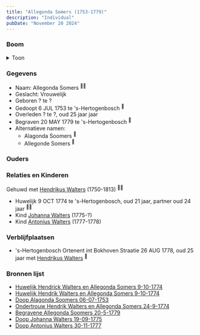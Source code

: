 ```yaml
---
title: "Allegonda Somers (1753-1779)"
description: "Individual"
pubDate: "November 20 2024"
---
```


### Boom
<details><summary>Toon</summary>

![test](https://www.plantuml.com/plantuml/svg/ZPFRRk8m48Rl_HIZSi5Lf0H30WXHe89sgzrjfHvMgzKAEV4qiUBOo3QgKCMxrq1AgLfLkVFX7yyt_umdrZ7ZrfKajXHgnGoh86LPcHkzLln2Ist06QQilqBbI24uGYPC9l6mnchbDb1XbQAnXoFhqA1scnMIarSpoQo55m80Csquclj2PAL2QqUZYWar7WCbMqBQSBjFPGavX9nDfSHSAyxWJbS-onam2p_2CEfsu1ZRMipcT4vzWfSdWP9lOJHCMRfPfjevYSCnn73zy1EYf4VX_4HaoxMKIwRuCZFQsbHx9A_kXF1h-jVBau6NRuymLwYu4UNQmXyctIaD7G2qvdJHMyo-eUWaS3U_tM64JJ1eTA3kHnJQDhX2utIEAjKsApnL3JKQFYFdGkK-OW0t5_SxxkwUR166ORSFBIdomcrGIltiwOwHrxfWIh5FnVHYQ61fDAYBINfDYZdVE_dMLUMq4b_u6DCcFj8GVjyyxb8dZTePm_JXSYVlxo7gyGc2sY1IT_3ze3OkgEtuk8yfgLqA_lcPvwZ-7o_8n8-8_r6l)
</details>

### Gegevens
- Naam: Allegonda Somers <sup><a href="../s00196/" style="text-decoration:none" title="Huwelijk Hendrick Walters en Allegonda Somers 9-10-1774">:link:</a><a href="../s00198/" style="text-decoration:none" title="Huwelijk Hendrik Walters en Allegonda Somers 9-10-1774">:link:</a></sup>
- Geslacht: Vrouwelijk
- Geboren ? te ? 
- Gedoopt 6 JUL 1753 te 's-Hertogenbosch <sup><a href="../s00249/" style="text-decoration:none" title="Doop Alagonda Soomers 06-07-1753">:link:</a></sup>
- Overleden ? te ?, oud 25 jaar jaar 
- Begraven 20 MAY 1779 te 's-Hertogenbosch <sup><a href="../s00199/" style="text-decoration:none" title="Begravene Allegonda Soomers 20-5-1779">:link:</a></sup>
- Alternatieve namen:
  - Alagonda Soomers <sup><a href="../s00249/" style="text-decoration:none" title="Doop Alagonda Soomers 06-07-1753">:link:</a></sup>
  - Allegonde Somers <sup><a href="../s00250/" style="text-decoration:none" title="Doop Johanna Walters 19-09-1775">:link:</a></sup>

### Ouders

### Relaties en Kinderen

Gehuwd met [Hendrikus Walters](../i00139/) (1750-1813) <sup><a href="../s00196/" style="text-decoration:none" title="Huwelijk Hendrick Walters en Allegonda Somers 9-10-1774">:link:</a><a href="../s00198/" style="text-decoration:none" title="Huwelijk Hendrik Walters en Allegonda Somers 9-10-1774">:link:</a></sup>
- Huwelijk 9 OCT 1774 te 's-Hertogenbosch, oud 21 jaar, partner oud 24 jaar <sup><a href="../s00196/" style="text-decoration:none" title="Huwelijk Hendrick Walters en Allegonda Somers 9-10-1774">:link:</a><a href="../s00198/" style="text-decoration:none" title="Huwelijk Hendrik Walters en Allegonda Somers 9-10-1774">:link:</a></sup>
- Kind [Johanna Walters](../i00156/) (1775-?)
- Kind [Antonius Walters](../i00163/) (1777-1778)

### Verblijfplaatsen
- 's-Hertogenbosch Ortenent int Bokhoven Straatie 26 AUG 1778, oud 25 jaar met [Hendrikus Walters](../i00139/) <sup><a href="../s00276/" style="text-decoration:none" title="Begravene Antoni Walters 26-08-1778">:link:</a></sup>

### Bronnen lijst
- [Huwelijk Hendrick Walters en Allegonda Somers 9-10-1774](../s00196/)
- [Huwelijk Hendrik Walters en Allegonda Somers 9-10-1774](../s00198/)
- [Doop Alagonda Soomers 06-07-1753](../s00249/)
- [Ondertrouw Hendrik Walters en Allegonda Somers 24-9-1774](../s00197/)
- [Begravene Allegonda Soomers 20-5-1779](../s00199/)
- [Doop Johanna Walters 19-09-1775](../s00250/)
- [Doop Antonius Walters 30-11-1777](../s00273/)